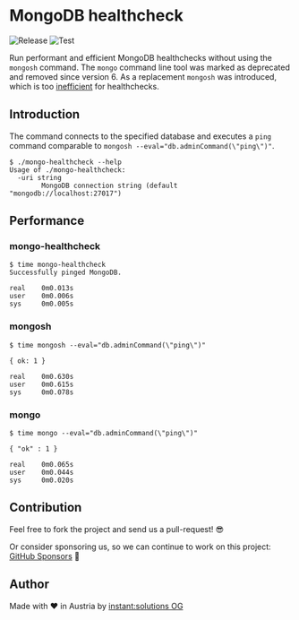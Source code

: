 # MongoDB healthcheck
![Release](https://github.com/instant-solutions/mongo-healthcheck/actions/workflows/release.yml/badge.svg)
![Test](https://github.com/instant-solutions/mongo-healthcheck/actions/workflows/tests.yml/badge.svg)

Run performant and efficient MongoDB healthchecks without using the `mongosh` command. The `mongo` command line tool was marked as deprecated and removed since version 6. As a replacement `mongosh` was introduced, which is too [inefficient](https://jira.mongodb.org/browse/MONGOSH-1240) for healthchecks.

## Introduction

The command connects to the specified database and executes a `ping` command comparable to `mongosh --eval="db.adminCommand(\"ping\")"`.

```
$ ./mongo-healthcheck --help
Usage of ./mongo-healthcheck:
  -uri string
    	MongoDB connection string (default "mongodb://localhost:27017")
```

## Performance

### mongo-healthcheck

```
$ time mongo-healthcheck
Successfully pinged MongoDB.

real    0m0.013s
user    0m0.006s
sys     0m0.005s
```

### mongosh

```
$ time mongosh --eval="db.adminCommand(\"ping\")"

{ ok: 1 }

real    0m0.630s
user    0m0.615s
sys     0m0.078s
```

### mongo

```
$ time mongo --eval="db.adminCommand(\"ping\")"

{ "ok" : 1 }

real    0m0.065s
user    0m0.044s
sys     0m0.020s
```

## Contribution

Feel free to fork the project and send us a pull-request! :sunglasses:

Or consider sponsoring us, so we can continue to work on this project: [GitHub Sponsors](https://github.com/sponsors/instant-solutions) :star_struck:

## Author

Made with :heart: in Austria by [instant:solutions OG](https://instant-it.at)